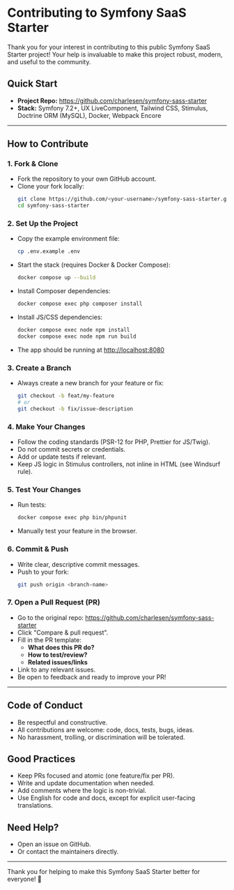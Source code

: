 # Contributing to Symfony SaaS Starter

Thank you for your interest in contributing to this public Symfony SaaS Starter project! Your help is invaluable to make this project robust, modern, and useful to the community.

## Quick Start

- **Project Repo:** https://github.com/charlesen/symfony-sass-starter
- **Stack:** Symfony 7.2+, UX LiveComponent, Tailwind CSS, Stimulus, Doctrine ORM (MySQL), Docker, Webpack Encore

---

## How to Contribute

### 1. Fork & Clone
- Fork the repository to your own GitHub account.
- Clone your fork locally:
  ```bash
  git clone https://github.com/<your-username>/symfony-sass-starter.git
  cd symfony-sass-starter
  ```

### 2. Set Up the Project
- Copy the example environment file:
  ```bash
  cp .env.example .env
  ```
- Start the stack (requires Docker & Docker Compose):
  ```bash
  docker compose up --build
  ```
- Install Composer dependencies:
  ```bash
  docker compose exec php composer install
  ```
- Install JS/CSS dependencies:
  ```bash
  docker compose exec node npm install
  docker compose exec node npm run build
  ```
- The app should be running at [http://localhost:8080](http://localhost:8080)

### 3. Create a Branch
- Always create a new branch for your feature or fix:
  ```bash
  git checkout -b feat/my-feature
  # or
  git checkout -b fix/issue-description
  ```

### 4. Make Your Changes
- Follow the coding standards (PSR-12 for PHP, Prettier for JS/Twig).
- Do not commit secrets or credentials.
- Add or update tests if relevant.
- Keep JS logic in Stimulus controllers, not inline in HTML (see Windsurf rule).

### 5. Test Your Changes
- Run tests:
  ```bash
  docker compose exec php bin/phpunit
  ```
- Manually test your feature in the browser.

### 6. Commit & Push
- Write clear, descriptive commit messages.
- Push to your fork:
  ```bash
  git push origin <branch-name>
  ```

### 7. Open a Pull Request (PR)
- Go to the original repo: https://github.com/charlesen/symfony-sass-starter
- Click "Compare & pull request".
- Fill in the PR template:
  - **What does this PR do?**
  - **How to test/review?**
  - **Related issues/links**
- Link to any relevant issues.
- Be open to feedback and ready to improve your PR!

---

## Code of Conduct
- Be respectful and constructive.
- All contributions are welcome: code, docs, tests, bugs, ideas.
- No harassment, trolling, or discrimination will be tolerated.

## Good Practices
- Keep PRs focused and atomic (one feature/fix per PR).
- Write and update documentation when needed.
- Add comments where the logic is non-trivial.
- Use English for code and docs, except for explicit user-facing translations.

## Need Help?
- Open an issue on GitHub.
- Or contact the maintainers directly.

---

Thank you for helping to make this Symfony SaaS Starter better for everyone! 🚀
